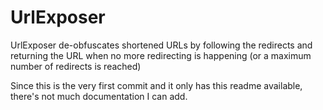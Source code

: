 UrlExposer
==========

UrlExposer de-obfuscates shortened URLs by following the redirects and returning the URL when no more redirecting is happening (or a maximum number of redirects is reached)

Since this is the very first commit and it only has this readme available, there's not much documentation I can add.
